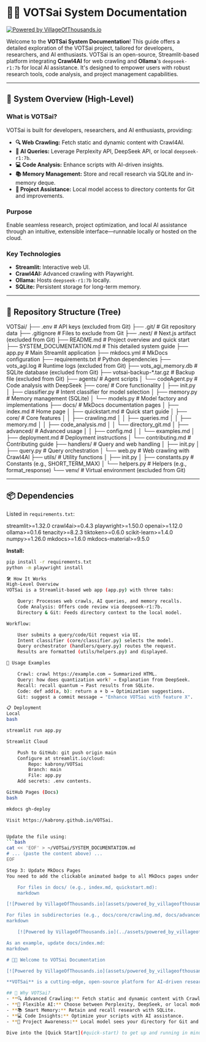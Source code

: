 # 🌳📜 VOTSai System Documentation

[![Powered by VillageOfThousands.io](docs/assets/powered_by_villageofthousands.gif)](https://VillageOfThousands.io)

Welcome to the **VOTSai System Documentation**! This guide offers a detailed exploration of the VOTSai project, tailored for developers, researchers, and AI enthusiasts. VOTSai is an open-source, Streamlit-based platform integrating **Crawl4AI** for web crawling and **Ollama**'s `deepseek-r1:7b` for local AI assistance. It's designed to empower users with robust research tools, code analysis, and project management capabilities.

---

## 🌟 System Overview (High-Level)
### What is VOTSai?
VOTSai is built for developers, researchers, and AI enthusiasts, providing:
- **🔍 Web Crawling:** Fetch static and dynamic content with Crawl4AI.
- **🧠 AI Queries:** Leverage Perplexity API, DeepSeek API, or local `deepseek-r1:7b`.
- **💻 Code Analysis:** Enhance scripts with AI-driven insights.
- **📚 Memory Management:** Store and recall research via SQLite and in-memory deque.
- **📂 Project Assistance:** Local model access to directory contents for Git and improvements.

### Purpose
Enable seamless research, project optimization, and local AI assistance through an intuitive, extensible interface—runnable locally or hosted on the cloud.

### Key Technologies
- **Streamlit:** Interactive web UI.
- **Crawl4AI:** Advanced crawling with Playwright.
- **Ollama:** Hosts `deepseek-r1:7b` locally.
- **SQLite:** Persistent storage for long-term memory.

---

## 📂 Repository Structure (Tree)

VOTSai/
├── .env                  # API keys (excluded from Git)
├── .git/                 # Git repository data
├── .gitignore            # Files to exclude from Git
├── .next/                # Next.js artifact (excluded from Git)
├── README.md             # Project overview and quick start
├── SYSTEM_DOCUMENTATION.md # This detailed system guide
├── app.py                # Main Streamlit application
├── mkdocs.yml            # MkDocs configuration
├── requirements.txt      # Python dependencies
├── vots_agi.log          # Runtime logs (excluded from Git)
├── vots_agi_memory.db    # SQLite database (excluded from Git)
├── votsai-backup-*.tar.gz # Backup file (excluded from Git)
├── agents/               # Agent scripts
│   └── codeAgent.py      # Code analysis with DeepSeek
├── core/                 # Core functionality
│   ├── init.py
│   ├── classifier.py     # Intent classifier for model selection
│   ├── memory.py         # Memory management (SQLite)
│   └── models.py         # Model factory and implementations
├── docs/                 # MkDocs documentation pages
│   ├── index.md          # Home page
│   ├── quickstart.md     # Quick start guide
│   ├── core/             # Core features
│   │   ├── crawling.md
│   │   ├── queries.md
│   │   ├── memory.md
│   │   ├── code_analysis.md
│   │   └── directory_git.md
│   ├── advanced/         # Advanced usage
│   │   ├── config.md
│   │   └── examples.md
│   ├── deployment.md     # Deployment instructions
│   └── contributing.md   # Contributing guide
├── handlers/             # Query and web handling
│   ├── init.py
│   ├── query.py          # Query orchestration
│   └── web.py            # Web crawling with Crawl4AI
├── utils/                # Utility functions
│   ├── init.py
│   ├── constants.py      # Constants (e.g., SHORT_TERM_MAX)
│   └── helpers.py        # Helpers (e.g., format_response)
└── venv/                 # Virtual environment (excluded from Git)


---

## 📦 Dependencies
Listed in `requirements.txt`:

streamlit>=1.32.0
crawl4ai>=0.4.3
playwright>=1.50.0
openai>=1.12.0
ollama>=0.1.6
tenacity>=8.2.3
tiktoken>=0.6.0
scikit-learn>=1.4.0
numpy>=1.26.0
mkdocs>=1.6.0
mkdocs-material>=9.5.0

**Install:**
```bash
pip install -r requirements.txt
python -m playwright install

🛠️ How It Works
High-Level Overview
VOTSai is a Streamlit-based web app (app.py) with three tabs:

    Query: Processes web crawls, AI queries, and memory recalls.
    Code Analysis: Offers code review via deepseek-r1:7b.
    Directory & Git: Feeds directory context to the local model.

Workflow:

    User submits a query/code/Git request via UI.
    Intent classifier (core/classifier.py) selects the model.
    Query orchestrator (handlers/query.py) routes the request.
    Results are formatted (utils/helpers.py) and displayed.

🚀 Usage Examples

    Crawl: crawl https://example.com → Summarized HTML.
    Query: how does quantization work? → Explanation from DeepSeek.
    Recall: recall quantum → Past results from SQLite.
    Code: def add(a, b): return a + b → Optimization suggestions.
    Git: suggest a commit message → "Enhance VOTSai with feature X".

📋 Deployment
Local
bash

streamlit run app.py

Streamlit Cloud

    Push to GitHub: git push origin main
    Configure at streamlit.io/cloud:
        Repo: kabrony/VOTSai
        Branch: main
        File: app.py
    Add secrets: .env contents.

GitHub Pages (Docs)
bash

mkdocs gh-deploy

Visit https://kabrony.github.io/VOTSai.


Update the file using:
```bash
cat << 'EOF' > ~/VOTSai/SYSTEM_DOCUMENTATION.md
# ... (paste the content above) ...
EOF

Step 3: Update MkDocs Pages
You need to add the clickable animated badge to all MkDocs pages under the docs/ directory. The image path depends on the file's location:

    For files in docs/ (e.g., index.md, quickstart.md):
    markdown

[![Powered by VillageOfThousands.io](assets/powered_by_villageofthousands.gif)](https://VillageOfThousands.io)

For files in subdirectories (e.g., docs/core/crawling.md, docs/advanced/config.md):
markdown

    [![Powered by VillageOfThousands.io](../assets/powered_by_villageofthousands.gif)](https://VillageOfThousands.io)

As an example, update docs/index.md:
markdown

# 🚀🤖 Welcome to VOTSai Documentation

[![Powered by VillageOfThousands.io](assets/powered_by_villageofthousands.gif)](https://VillageOfThousands.io)

**VOTSai** is a cutting-edge, open-source platform for AI-driven research, seamlessly integrating **Crawl4AI** for powerful web crawling and local model support with Ollama's `deepseek-r1:7b`.

## 🌟 Why VOTSai?
- **🔍 Advanced Crawling:** Fetch static and dynamic content with Crawl4AI.
- **🧠 Flexible AI:** Choose between Perplexity, DeepSeek, or local models.
- **📚 Smart Memory:** Retain and recall research with SQLite.
- **💻 Code Insights:** Optimize your scripts with AI assistance.
- **📂 Project Awareness:** Local model sees your directory for Git and improvements.

Dive into the [Quick Start](#quick-start) to get up and running in minutes!